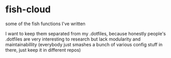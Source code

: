 # fish-cloud

some of the fish functions I've written

I want to keep them separated from my .dotfiles, because honestly people's .dotfiles are very interesting to research but lack modularity and maintainabillity (everybody just smashes a bunch of various config stuff in there, just keep it in different repos)

